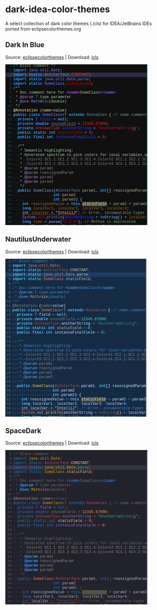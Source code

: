 # dark-idea-color-themes
A select collection of dark color themes (.icls) for IDEA/JetBrains IDEs ported from eclipsecolorthemes.org

## Dark In Blue
Source: [eclipsecolorthemes](http://www.eclipsecolorthemes.org/?view=theme&id=56227) | Download: [icls](https://github.com/nickmcummins/dark-idea-color-themes/raw/master/icls/Dark-In-Blue.png)

![Dark In Blue Screenshot](https://raw.githubusercontent.com/nickmcummins/dark-idea-color-themes/master/screenshots/Dark-In-Blue.png)


## NautilusUnderwater 
Source: [eclipsecolorthemes](http://www.eclipsecolorthemes.org/?view=theme&id=56227) | Download: [icls](https://github.com/nickmcummins/dark-idea-color-themes/raw/master/icls/NautilusUnderwater.icls)

![NautilusUnderwater Screenshot](https://raw.githubusercontent.com/nickmcummins/dark-idea-color-themes/master/screenshots/NautilusUnderwater.png)


## SpaceDark 
Source: [eclipsecolorthemes](http://www.eclipsecolorthemes.org/?view=theme&id=59226) | Download: [icls](https://github.com/nickmcummins/dark-idea-color-themes/raw/master/icls/SpaceDark.icls)

![SpaceDark Screenshot](https://raw.githubusercontent.com/nickmcummins/dark-idea-color-themes/master/screenshots/SpaceDark.png)
